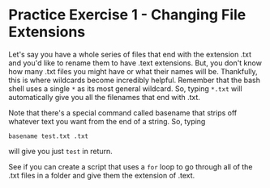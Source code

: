 # Practice Exercise 1 - Changing File Extensions

Let's say you have a whole series of files that end with the extension .txt
and you'd like to rename them to have .text extensions. But, you don't know
how many .txt files you might have or what their names will be. Thankfully,
this is where wildcards become incredibly helpful. Remember that the bash shell uses 
a single `*` as its most general wildcard. So, typing `*.txt` will automatically give 
you all the filenames that end with .txt.

Note that there's a special command called basename that strips off whatever text 
you want from the end of a string. So, typing

`basename test.txt .txt`

will give you just `test` in return.

See if you can create a script that uses a `for` loop to go through all
of the .txt files in a folder and give them the extension of .text.
